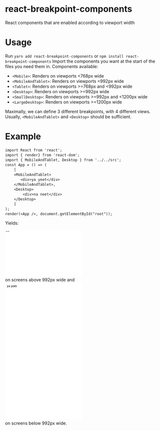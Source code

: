# react-breakpoint-components
React components that are enabled according to viewport width

# Usage
Run `yarn add react-breakpoint-components` or `npm install react-breakpoint-components`
Import the components you want at the start of the files you need them in. Components available:
- `<Mobile>`: Renders on viewports <768px wide
- `<MobileAndTablet>`: Renders on viewports <992px wide
- `<Tablet>`: Renders on viewports >=768px and <992px wide
- `<Desktop>`: Renders on viewports >=992px wide
- `<SmallDesktop>`: Renders on viewports >=992px and <1200px wide
- `<LargeDesktop>`: Renders on viewports >=1200px wide

Maximally, we can define 3 different breakpoints, with 4 different views. Usually, `<MobileAndTablet>` and `<Desktop>` 
should be sufficient. 

# Example
```
import React from 'react';
import { render} from 'react-dom';
import { MobileAndTablet, Desktop } from '../../src';
const App = () => (
    [
    <MobileAndTablet>
       <div>ya yeet</div>
    </MobileAndTablet>,
    <Desktop>
        <div>na neet</div>
    </Desktop>
    ]
);
render(<App />, document.getElementById("root"));
```

Yields:
<div><img src="https://github.com/kevinl94303/react-breakpoint-components/blob/master/examples/screenshots/desktop-view.png?raw=true" width=50%/></div>
on screens above 992px wide and 
<div><img src="https://github.com/kevinl94303/react-breakpoint-components/blob/master/examples/screenshots/mobile-view.png?raw=true" width=50%/></div>
on screens below 992px wide.
